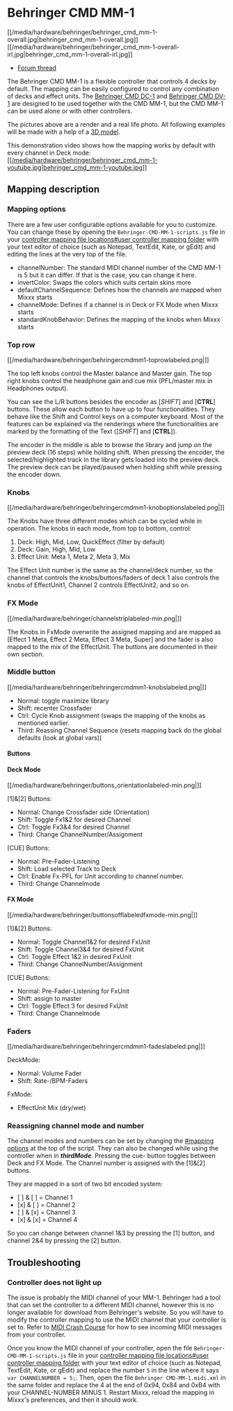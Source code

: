 # Behringer CMD MM-1

[[/media/hardware/behringer/behringer_cmd_mm-1-overall.jpg|behringer\_cmd\_mm-1-overall.jpg]]
[[/media/hardware/behringer/behringer_cmd_mm-1-overall-irl.jpg|behringer\_cmd\_mm-1-overall-irl.jpg]]

  - [Forum
    thread](https://www.mixxx.org/forums/viewtopic.php?f=7&t=9276)

The Behringer CMD MM-1 is a flexible controller that controls 4 decks by
default. The mapping can be easily configured to control any combination
of decks and effect units. The [Behringer CMD DC-1](behringer_cmd_dc-1)
and [Behringer CMD DV-1](behringer_cmd_dv-1) are designed to be used
together with the CMD MM-1, but the CMD MM-1 can be used alone or with
other controllers.

The pictures above are a render and a real life photo. All following
examples will be made with a help of a [3D
model](http://stunkit.com/data/files/etc/cmd-mm-1.blend.zip).

This demonstration video shows how the mapping works by default with
every channel in Deck mode:
[[[/media/hardware/behringer/behringer_cmd_mm-1-youtube.jpg|behringer\_cmd\_mm-1-youtube.jpg]]](https://www.youtube.com/watch?v=33t6J1hUFjM)

## Mapping description

### Mapping options

There are a few user configurable options available for you to
customize. You can change these by opening the
`Behringer-CMD-MM-1-scripts.js` file in your [controller mapping file
locations\#user controller mapping
folder](controller%20mapping%20file%20locations#user%20controller%20mapping%20folder)
with your text editor of choice (such as Notepad, TextEdit, Kate, or
gEdit) and editing the lines at the very top of the file.

  - channelNumber: The standard MIDI channel number of the CMD MM-1 is 5
    but it can differ. If that is the case, you can change it here.
  - invertColor: Swaps the colors which suits certain skins more
  - defaultChannelSequence: Defines how the channels are mapped when
    Mixxx starts
  - channelMode: Defines if a channel is in Deck or FX Mode when Mixxx
    starts
  - standardKnobBehavior: Defines the mapping of the knobs when Mixxx
    starts

### Top row

[[/media/hardware/behringer/behringercmdmm1-toprowlabeled.png|]]

The top left knobs control the Master balance and Master gain. The top
right knobs control the headphone gain and cue mix (PFL/master mix in
Headphones output).

You can see the L/R buttons besides the encoder as \[*SHIFT*\] and
\[**CTRL**\] buttons. These allow each button to have up to four
functionalities. They behave like the Shift and Control keys on a
computer keyboard. Most of the features can be explained via the
renderings where the functionalities are marked by the formatting of the
Text (\[*SHIFT*\] and \[**CTRL**\]).

The encoder in the middle is able to browse the library and jump on the
preview deck (16 steps) while holding shift. When pressing the encoder,
the selected/highlighted track in the library gets loaded into the
preview deck. The preview deck can be played/paused when holding shift
while pressing the encoder down.

### Knobs

[[/media/hardware/behringer/behringercmdmm1-knoboptionslabeled.png|]]

The Knobs have three different modes which can be cycled while in
operation. The knobs in each mode, from top to bottom, control:

1.  Deck: High, Mid, Low, QuickEffect (filter by default)
2.  Deck: Gain, High, Mid, Low
3.  Effect Unit: Meta 1, Meta 2, Meta 3, Mix

The Effect Unit number is the same as the channel/deck number, so the
channel that controls the knobs/buttons/faders of deck 1 also controls
the knobs of EffectUnit1, Channel 2 controls EffectUnit2, and so on.

### FX Mode

[[/media/hardware/behringer/channelstriplabeled-min.png|]]

The Knobs in FxMode overwrite the assigned mapping and are mapped as
\[Effect 1 Meta, Effect 2 Meta, Effect 3 Meta, Super\] and the fader is
also mapped to the mix of the EffectUnit. The buttons are documented in
their own section.

### Middle button

[[/media/hardware/behringer/behringercmdmm1-knobslabeled.png|]]

  - Normal: toggle maximize library
  - Shift: recenter Crossfader
  - Ctrl: Cycle Knob assignment (swaps the mapping of the knobs as
    mentioned earlier.
  - Third: Reassing Channel Sequence (resets mapping back do the global
    defaults (look at global vars))

#### Buttons

#### Deck Mode

[[/media/hardware/behringer/buttons_orientationlabeled-min.png|]]

\[1\]&\[2\] Buttons:

  - Normal: Change Crossfader side (Orientation)
  - Shift: Toggle Fx1&2 for desired Channel
  - Ctrl: Toggle Fx3&4 for desired Channel
  - Third: Change ChannelNumber/Assignment

\[CUE\] Buttons:

  - Normal: Pre-Fader-Listening
  - Shift: Load selected Track to Deck
  - Ctrl: Enable Fx-PFL for Unit according to channel number.
  - Third: Change Channelmode

#### FX Mode

[[/media/hardware/behringer/buttonsofflabeledfxmode-min.png|]]

\[1\]&\[2\] Buttons:

  - Normal: Toggle Channel1&2 for desired FxUnit
  - Shift: Toggle Channel3&4 for desired FxUnit
  - Ctrl: Toggle Effect 1&2 in desired FxUnit
  - Third: Change ChannelNumber/Assignment

\[CUE\] Buttons:

  - Normal: Pre-Fader-Listening for FxUnit
  - Shift: assign to master
  - Ctrl: Toggle Effect 3 for desired FxUnit
  - Third: Change Channelmode

### Faders

[[/media/hardware/behringer/behringercmdmm1-fadeslabeled.png|]]

DeckMode:

  - Normal: Volume Fader
  - Shift: Rate-/BPM-Faders

FxMode:

  - EffectUnit Mix (dry/wet)

### Reassigning channel mode and number

The channel modes and numbers can be set by changing the [\#mapping
options](#mapping%20options) at the top of the script. They can also be
changed while using the controller when in ***thirdMode***. Pressing the
cue- button toggles between Deck and FX Mode. The Channel number is
assigned with the \[1\]&\[2\] buttons.

They are mapped in a sort of two bit encoded system:

  - \[ \] & \[ \] = Channel 1
  - \[x\] & \[ \] = Channel 2
  - \[ \] & \[x\] = Channel 3
  - \[x\] & \[x\] = Channel 4

So you can change between channel 1&3 by pressing the \[1\] button, and
channel 2&4 by pressing the \[2\] button.

## Troubleshooting

### Controller does not light up

The issue is probably the MIDI channel of your MM-1. Behringer had a
tool that can set the controller to a different MIDI channel, however
this is no longer available for download from Behringer's website. So
you will have to modify the controller mapping to use the MIDI channel
that your controller is set to. Refer to [MIDI Crash
Course](midi_crash_course#sniffing_your_controller_with_mixxx) for how
to see incoming MIDI messages from your controller.

Once you know the MIDI channel of your controller, open the file
`Behringer-CMD-MM-1-scripts.js` file in your [controller mapping file
locations\#user controller mapping
folder](controller%20mapping%20file%20locations#user%20controller%20mapping%20folder)
with your text editor of choice (such as Notepad, TextEdit, Kate, or
gEdit) and replace the number `5` in the line where it says `var
CHANNELNUMBER = 5;`. Then, open the file `Behringer CMD-MM-1.midi.xml`
in the same folder and replace the 4 at the end of 0x94, 0x84 and 0xB4
with your CHANNEL-NUMBER MINUS 1. Restart Mixxx, reload the mapping in
Mixxx's preferences, and then it should work.
